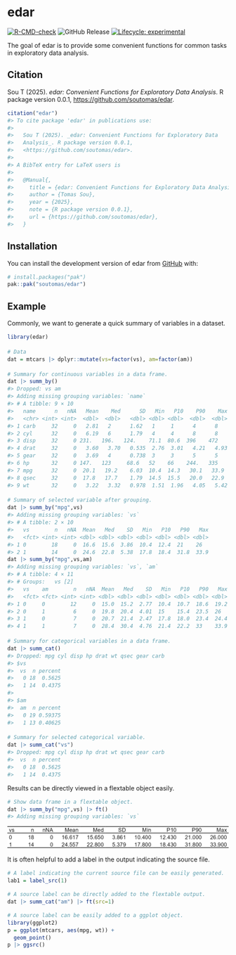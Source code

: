 
<!-- README.md is generated from README.Rmd. Please edit that file -->

# edar

<!-- badges: start -->

[![R-CMD-check](https://github.com/soutomas/edar/actions/workflows/R-CMD-check.yaml/badge.svg)](https://github.com/soutomas/edar/actions/workflows/R-CMD-check.yaml)
![GitHub Release](https://img.shields.io/github/v/release/soutomas/edar)
[![Lifecycle:
experimental](https://img.shields.io/badge/lifecycle-experimental-orange.svg)](https://lifecycle.r-lib.org/articles/stages.html#experimental)
<!-- badges: end -->

The goal of edar is to provide some convenient functions for common
tasks in exploratory data analysis.

## Citation

Sou T (2025). *edar: Convenient Functions for Exploratory Data
Analysis*. R package version 0.0.1, <https://github.com/soutomas/edar>.

``` r
citation("edar")
#> To cite package 'edar' in publications use:
#> 
#>   Sou T (2025). _edar: Convenient Functions for Exploratory Data
#>   Analysis_. R package version 0.0.1,
#>   <https://github.com/soutomas/edar>.
#> 
#> A BibTeX entry for LaTeX users is
#> 
#>   @Manual{,
#>     title = {edar: Convenient Functions for Exploratory Data Analysis},
#>     author = {Tomas Sou},
#>     year = {2025},
#>     note = {R package version 0.0.1},
#>     url = {https://github.com/soutomas/edar},
#>   }
```

## Installation

You can install the development version of edar from
[GitHub](https://github.com/) with:

``` r
# install.packages("pak")
pak::pak("soutomas/edar")
```

## Example

Commonly, we want to generate a quick summary of variables in a dataset.

``` r
library(edar)

# Data 
dat = mtcars |> dplyr::mutate(vs=factor(vs), am=factor(am))

# Summary for continuous variables in a data frame. 
dat |> summ_by()
#> Dropped: vs am
#> Adding missing grouping variables: `name`
#> # A tibble: 9 × 10
#>   name      n   nNA   Mean    Med      SD   Min   P10    P90    Max
#>   <chr> <int> <int>  <dbl>  <dbl>   <dbl> <dbl> <dbl>  <dbl>  <dbl>
#> 1 carb     32     0   2.81   2      1.62   1     1      4      8   
#> 2 cyl      32     0   6.19   6      1.79   4     4      8      8   
#> 3 disp     32     0 231.   196.   124.    71.1  80.6  396    472   
#> 4 drat     32     0   3.60   3.70   0.535  2.76  3.01   4.21   4.93
#> 5 gear     32     0   3.69   4      0.738  3     3      5      5   
#> 6 hp       32     0 147.   123     68.6   52    66    244.   335   
#> 7 mpg      32     0  20.1   19.2    6.03  10.4  14.3   30.1   33.9 
#> 8 qsec     32     0  17.8   17.7    1.79  14.5  15.5   20.0   22.9 
#> 9 wt       32     0   3.22   3.32   0.978  1.51  1.96   4.05   5.42

# Summary of selected variable after grouping. 
dat |> summ_by("mpg",vs)
#> Adding missing grouping variables: `vs`
#> # A tibble: 2 × 10
#>   vs        n   nNA  Mean   Med    SD   Min   P10   P90   Max
#>   <fct> <int> <int> <dbl> <dbl> <dbl> <dbl> <dbl> <dbl> <dbl>
#> 1 0        18     0  16.6  15.6  3.86  10.4  12.4  21    26  
#> 2 1        14     0  24.6  22.8  5.38  17.8  18.4  31.8  33.9
dat |> summ_by("mpg",vs,am)
#> Adding missing grouping variables: `vs`, `am`
#> # A tibble: 4 × 11
#> # Groups:   vs [2]
#>   vs    am        n   nNA  Mean   Med    SD   Min   P10   P90   Max
#>   <fct> <fct> <int> <int> <dbl> <dbl> <dbl> <dbl> <dbl> <dbl> <dbl>
#> 1 0     0        12     0  15.0  15.2  2.77  10.4  10.7  18.6  19.2
#> 2 0     1         6     0  19.8  20.4  4.01  15    15.4  23.5  26  
#> 3 1     0         7     0  20.7  21.4  2.47  17.8  18.0  23.4  24.4
#> 4 1     1         7     0  28.4  30.4  4.76  21.4  22.2  33    33.9

# Summary for categorical variables in a data frame. 
dat |> summ_cat()
#> Dropped: mpg cyl disp hp drat wt qsec gear carb
#> $vs
#>  vs  n percent
#>   0 18  0.5625
#>   1 14  0.4375
#> 
#> $am
#>  am  n percent
#>   0 19 0.59375
#>   1 13 0.40625

# Summary for selected categorical variable. 
dat |> summ_cat("vs")
#> Dropped: mpg cyl disp hp drat wt qsec gear carb
#>  vs  n percent
#>   0 18  0.5625
#>   1 14  0.4375
```

Results can be directly viewed in a flextable object easily.

``` r
# Show data frame in a flextable object. 
dat |> summ_by("mpg",vs) |> ft()
#> Adding missing grouping variables: `vs`
```

<img src="man/figures/README-unnamed-chunk-4-1.png" width="1114" />

It is often helpful to add a label in the output indicating the source
file.

``` r
# A label indicating the current source file can be easily generated. 
lab1 = label_src(1)
```

``` r
# A source label can be directly added to the flextable output. 
dat |> summ_cat("am") |> ft(src=1)
```

``` r
# A source label can be easily added to a ggplot object. 
library(ggplot2)
p = ggplot(mtcars, aes(mpg, wt)) +
  geom_point() 
p |> ggsrc()
```

<!-- What is special about using `README.Rmd` instead of just `README.md`? You can include R chunks like so: -->

<!-- ```{r cars} -->

<!-- summary(cars) -->

<!-- ``` -->

<!-- You'll still need to render `README.Rmd` regularly, to keep `README.md` up-to-date. `devtools::build_readme()` is handy for this. -->

<!-- You can also embed plots, for example: -->

<!-- ```{r pressure, echo = FALSE} -->

<!-- plot(pressure) -->

<!-- ``` -->

<!-- In that case, don't forget to commit and push the resulting figure files, so they display on GitHub and CRAN. -->
